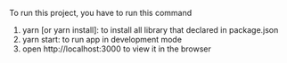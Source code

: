 
To run this project, you have to run this command
1. yarn [or yarn install]: to install all library that declared in package.json
2. yarn start: to run app in development mode
3. open http://localhost:3000 to view it in the browser
